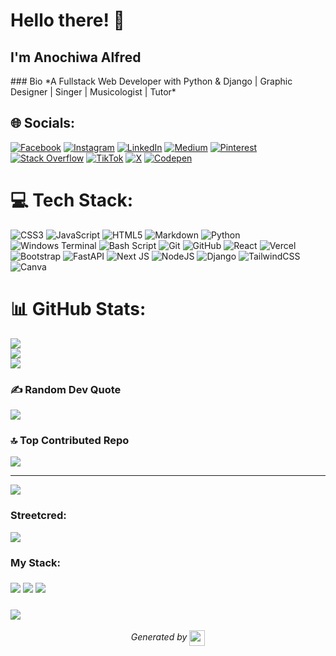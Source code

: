 
# Hello there! 👋
## I'm Anochiwa Alfred

<div>
### Bio
*A Fullstack Web Developer with Python & Django | Graphic Designer | Singer | Musicologist | Tutor*       
</div>


## 🌐 Socials:
[![Facebook](https://img.shields.io/badge/Facebook-%231877F2.svg?logo=Facebook&logoColor=white)](https://facebook.com/anochiwaa) [![Instagram](https://img.shields.io/badge/Instagram-%23E4405F.svg?logo=Instagram&logoColor=white)](https://instagram.com/alf_._ie) [![LinkedIn](https://img.shields.io/badge/LinkedIn-%230077B5.svg?logo=linkedin&logoColor=white)](https://linkedin.com/in/AnochiwaAlfred) [![Medium](https://img.shields.io/badge/Medium-12100E?logo=medium&logoColor=white)](https://medium.com/@anochiwaalfred) [![Pinterest](https://img.shields.io/badge/Pinterest-%23E60023.svg?logo=Pinterest&logoColor=white)](https://pinterest.com/anochiwaa) [![Stack Overflow](https://img.shields.io/badge/-Stackoverflow-FE7A16?logo=stack-overflow&logoColor=white)](https://stackoverflow.com/users/18290521) [![TikTok](https://img.shields.io/badge/TikTok-%23000000.svg?logo=TikTok&logoColor=white)](https://tiktok.com/@the_api_alchemist) [![X](https://img.shields.io/badge/X-black.svg?logo=X&logoColor=white)](https://x.com/api__alchemist) [![Codepen](https://img.shields.io/badge/Codepen-000000?style=for-the-badge&logo=codepen&logoColor=white)](https://codepen.io/AnochiwaAlfred) 

# 💻 Tech Stack:
![CSS3](https://img.shields.io/badge/css3-%231572B6.svg?style=for-the-badge&logo=css3&logoColor=white) ![JavaScript](https://img.shields.io/badge/javascript-%23323330.svg?style=for-the-badge&logo=javascript&logoColor=%23F7DF1E) ![HTML5](https://img.shields.io/badge/html5-%23E34F26.svg?style=for-the-badge&logo=html5&logoColor=white) ![Markdown](https://img.shields.io/badge/markdown-%23000000.svg?style=for-the-badge&logo=markdown&logoColor=white) ![Python](https://img.shields.io/badge/python-3670A0?style=for-the-badge&logo=python&logoColor=ffdd54) ![Windows Terminal](https://img.shields.io/badge/Windows%20Terminal-%234D4D4D.svg?style=for-the-badge&logo=windows-terminal&logoColor=white) ![Bash Script](https://img.shields.io/badge/bash_script-%23121011.svg?style=for-the-badge&logo=gnu-bash&logoColor=white) ![Git](https://img.shields.io/badge/git-%23F05033.svg?style=for-the-badge&logo=git&logoColor=white) ![GitHub](https://img.shields.io/badge/github-%23121011.svg?style=for-the-badge&logo=github&logoColor=white) ![React](https://img.shields.io/badge/react-%2320232a.svg?style=for-the-badge&logo=react&logoColor=%2361DAFB) ![Vercel](https://img.shields.io/badge/vercel-%23000000.svg?style=for-the-badge&logo=vercel&logoColor=white) ![Bootstrap](https://img.shields.io/badge/bootstrap-%238511FA.svg?style=for-the-badge&logo=bootstrap&logoColor=white) ![FastAPI](https://img.shields.io/badge/FastAPI-005571?style=for-the-badge&logo=fastapi) ![Next JS](https://img.shields.io/badge/Next-black?style=for-the-badge&logo=next.js&logoColor=white) ![NodeJS](https://img.shields.io/badge/node.js-6DA55F?style=for-the-badge&logo=node.js&logoColor=white) ![Django](https://img.shields.io/badge/django-%23092E20.svg?style=for-the-badge&logo=django&logoColor=white) ![TailwindCSS](https://img.shields.io/badge/tailwindcss-%2338B2AC.svg?style=for-the-badge&logo=tailwind-css&logoColor=white) ![Canva](https://img.shields.io/badge/Canva-%2300C4CC.svg?style=for-the-badge&logo=Canva&logoColor=white)
# 📊 GitHub Stats:
![](https://github-readme-stats.vercel.app/api?username=anochiwaalfred&theme=dark&hide_border=false&include_all_commits=true&count_private=true)<br/>
![](https://github-readme-streak-stats.herokuapp.com/?user=anochiwaalfred&theme=dark&hide_border=false)<br/>
![](https://github-readme-stats.vercel.app/api/top-langs/?username=anochiwaalfred&theme=dark&hide_border=false&include_all_commits=true&count_private=true&layout=compact)

### ✍️ Random Dev Quote
![](https://quotes-github-readme.vercel.app/api?type=horizontal&theme=dark)

### 🔝 Top Contributed Repo
![](https://github-contributor-stats.vercel.app/api?username=anochiwaalfred&limit=5&theme=dark&combine_all_yearly_contributions=true)

---
[![](https://visitcount.itsvg.in/api?id=anochiwaalfred&icon=7&color=5)](https://visitcount.itsvg.in)

<!-- Proudly created with GPRM ( https://gprm.itsvg.in ) -->

### Streetcred:

<a href="https://www.tublian.com/profile/AnochiwaAlfred?ss=true"><img src="https://t74hnvwwsd.execute-api.us-east-1.amazonaws.com/dev/ft/profile/streetcred/badge/AnochiwaAlfred?type=without_score"></a>

### My Stack:

### <img src="https://t74hnvwwsd.execute-api.us-east-1.amazonaws.com/dev/ft/profile/streetcred/github/tag/Python"/> <img src="https://t74hnvwwsd.execute-api.us-east-1.amazonaws.com/dev/ft/profile/streetcred/github/tag/JavaScript"/> <img src="https://t74hnvwwsd.execute-api.us-east-1.amazonaws.com/dev/ft/profile/streetcred/github/tag/Frontend"/>

### <img src="https://t74hnvwwsd.execute-api.us-east-1.amazonaws.com/dev/ft/profile/streetcred/github/tag/Backend"/>


<p align="center">
<i>Generated by <a href="https://www.tublian.com/"><img src="https://tublian-newsletter-assets.s3.amazonaws.com/just-logo.png" width="25" style="vertical-align: middle"/></i>
</p>

